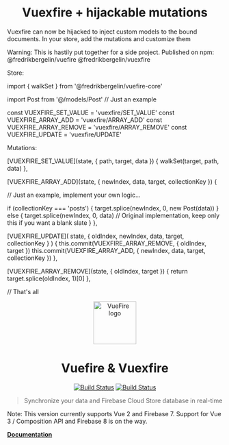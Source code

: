 <h1 align="center">Vuexfire + hijackable mutations</h1>

Vuexfire can now be hijacked to inject custom models to the bound documents. In your store, add the mutations and customize them

Warning: This is hastily put together for a side project. Published on npm: @fredrikbergelin/vuefire @fredrikbergelin/vuexfire

Store:

import { walkSet } from '@fredrikbergelin/vuefire-core'

import Post from '@/models/Post' // Just an example

const VUEXFIRE_SET_VALUE = 'vuexfire/SET_VALUE'
const VUEXFIRE_ARRAY_ADD = 'vuexfire/ARRAY_ADD'
const VUEXFIRE_ARRAY_REMOVE = 'vuexfire/ARRAY_REMOVE'
const VUEXFIRE_UPDATE = 'vuexfire/UPDATE'

Mutations:

[VUEXFIRE_SET_VALUE](state, { path, target, data }) {
walkSet(target, path, data)
},

[VUEXFIRE_ARRAY_ADD](state, { newIndex, data, target, collectionKey }) {

// Just an example, implement your own logic...

if (collectionKey === 'posts') {
target.splice(newIndex, 0, new Post(data))
} else {
target.splice(newIndex, 0, data) // Original implementation, keep only this if you want a blank slate
}
},

[VUEXFIRE_UPDATE](
state,
{ oldIndex, newIndex, data, target, collectionKey }
) {
this.commit(VUEXFIRE_ARRAY_REMOVE, { oldIndex, target })
this.commit(VUEXFIRE_ARRAY_ADD, { newIndex, data, target, collectionKey })
},

[VUEXFIRE_ARRAY_REMOVE](state, { oldIndex, target }) {
return target.splice(oldIndex, 1)[0]
},

// That's all

<p align="center"><a href="https://vuefire.vuejs.org" target="_blank" rel="noopener noreferrer"><img width="100" src="https://vuefire.vuejs.org/vuefire-logo.svg" alt="VueFire logo"></a></p>

<h1 align="center">Vuefire & Vuexfire</h1>
<p align="center">
  <a href="https://circleci.com/gh/vuejs/vuefire"><img src="https://badgen.net/circleci/github/vuejs/vuefire" alt="Build Status"></a>
  <a href="https://codecov.io/github/vuejs/vuefire"><img src="https://badgen.net/codecov/c/github/vuejs/vuefire" alt="Build Status"></a>
</p>

> Synchronize your data and Firebase Cloud Store database in real-time

Note: This version currently supports Vue 2 and Firebase 7. Support for Vue 3 / Composition API and Firebase 8 is on the way.

[**Documentation**](https://vuefire.vuejs.org)
